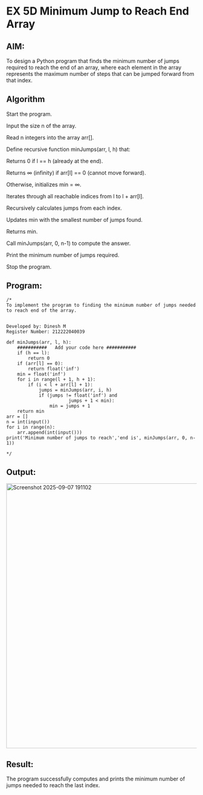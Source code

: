 # EX 5D Minimum Jump to Reach End Array

## AIM:
To design a Python program that finds the minimum number of jumps required to reach the end of an array, where each element in the array represents the maximum number of steps that can be jumped forward from that index.


## Algorithm
Start the program.

Input the size n of the array.

Read n integers into the array arr[].

Define recursive function minJumps(arr, l, h) that:

Returns 0 if l == h (already at the end).

Returns ∞ (infinity) if arr[l] == 0 (cannot move forward).

Otherwise, initializes min = ∞.

Iterates through all reachable indices from l to l + arr[l].

Recursively calculates jumps from each index.

Updates min with the smallest number of jumps found.

Returns min.

Call minJumps(arr, 0, n-1) to compute the answer.

Print the minimum number of jumps required.

Stop the program.  

## Program:
```
/*
To implement the program to finding the minimum number of jumps needed to reach end of the array.


Developed by: Dinesh M
Register Number: 212222040039

def minJumps(arr, l, h):
    ###########   Add your code here ###########
    if (h == l):
        return 0
    if (arr[l] == 0):
        return float('inf')
    min = float('inf')
    for i in range(l + 1, h + 1):
        if (i < l + arr[l] + 1):
            jumps = minJumps(arr, i, h)
            if (jumps != float('inf') and
                       jumps + 1 < min):
                min = jumps + 1
    return min
arr = []
n = int(input()) 
for i in range(n):
    arr.append(int(input()))
print('Minimum number of jumps to reach','end is', minJumps(arr, 0, n-1))
 
*/
```

## Output:
<img width="1251" height="699" alt="Screenshot 2025-09-07 191102" src="https://github.com/user-attachments/assets/75f6a1da-1fd9-4b04-82f6-1a2fdaec0c03" />



## Result:
The program successfully computes and prints the minimum number of jumps needed to reach the last index.
